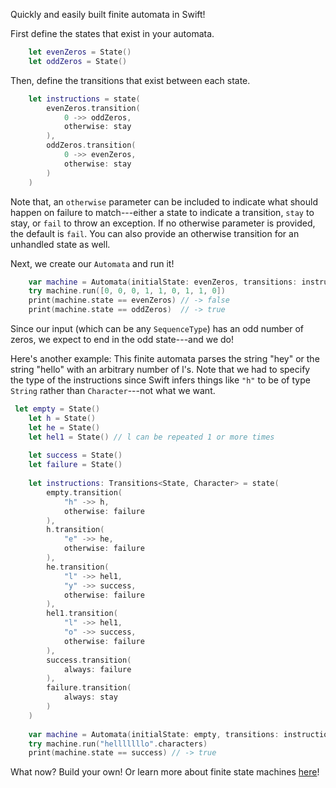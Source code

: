 Quickly and easily built finite automata in Swift!

First define the states that exist in your automata.
```swift
    let evenZeros = State()
    let oddZeros = State()
```

Then, define the transitions that exist between each state.
```swift
    let instructions = state(
        evenZeros.transition(
            0 ->> oddZeros,
            otherwise: stay
        ),
        oddZeros.transition(
            0 ->> evenZeros,
            otherwise: stay
        )
    )
```

Note that, an `otherwise` parameter can be included to indicate what should happen on failure to match---either a state to indicate a transition, `stay` to stay, or `fail` to throw an exception. If no otherwise parameter is provided, the default is `fail`. You can also provide an otherwise transition for an unhandled state as well.

Next, we create our `Automata` and run it!
```swift
    var machine = Automata(initialState: evenZeros, transitions: instructions)
    try machine.run([0, 0, 0, 1, 1, 0, 1, 1, 0])
    print(machine.state == evenZeros) // -> false
    print(machine.state == oddZeros)  // -> true
```

Since our input (which can be any `SequenceType`) has an odd number of zeros, we expect to end in the odd state---and we do!

Here's another example: This finite automata parses the string "hey" or the string "hello" with an arbitrary number of l's. Note that we had to specify the type of the instructions since Swift infers things like `"h"` to be of type `String` rather than `Character`---not what we want.

```swift
 let empty = State()
    let h = State()
    let he = State()
    let hel1 = State() // l can be repeated 1 or more times
    
    let success = State()
    let failure = State()
    
    let instructions: Transitions<State, Character> = state(
        empty.transition(
            "h" ->> h,
            otherwise: failure
        ),
        h.transition(
            "e" ->> he,
            otherwise: failure
        ),
        he.transition(
            "l" ->> hel1,
            "y" ->> success,
            otherwise: failure
        ),
        hel1.transition(
            "l" ->> hel1,
            "o" ->> success,
            otherwise: failure
        ),
        success.transition(
            always: failure
        ),
        failure.transition(
            always: stay
        )
    )
    
    var machine = Automata(initialState: empty, transitions: instructions)
    try machine.run("helllllllo".characters)
    print(machine.state == success) // -> true
```

What now? Build your own! Or learn more about finite state machines [here](https://en.wikipedia…)!
